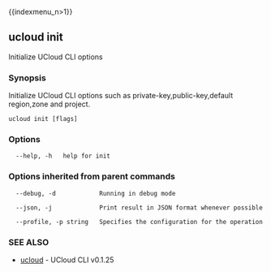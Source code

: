 {{indexmenu_n>1}}

## ucloud init

Initialize UCloud CLI options

### Synopsis

Initialize UCloud CLI options such as private-key,public-key,default region,zone and project.

```
ucloud init [flags]
```

### Options

```
  --help, -h   help for init 

```

### Options inherited from parent commands

```
  --debug, -d            Running in debug mode 

  --json, -j             Print result in JSON format whenever possible 

  --profile, -p string   Specifies the configuration for the operation 

```

### SEE ALSO

* [ucloud](developer/cli/cmd/ucloud)	 - UCloud CLI v0.1.25

